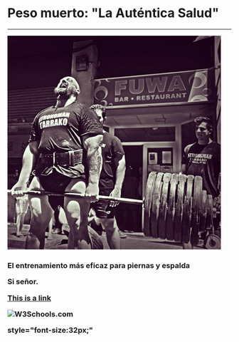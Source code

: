 <!DOCTYPE html>
<html lang="es-ES">
  <head>
    <title>Entrenamiento más eficaz: Peso muerto, la auténtica salud</title>
  </head>
  
<body>
<h1>Peso muerto: "La Auténtica Salud"</h1>
<hr>
<img src=https://github.com/Rocachondo/Tarea-2/blob/master/10852645_1611787915710694_862809422_n.jpg>

<h3>El entrenamiento más eficaz para piernas y espalda
<p>Si señor.</p>

<a href="https://www.w3schools.com">This is a link</a>



<img src="w3schools.jpg" alt="W3Schools.com" width="104" height="142">

</body>
</html>





style="font-size:32px;"
